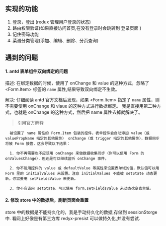 ## 实现的功能

1. 登录，登出 (redux 管理用户登录的状态)
2. 路由权限验证(如果直接访问首页,在没有登录时会跳转到 登录页面 )
3. 记住密码功能
4. 菜谱分类管理(添加、编辑、删除、分页查询)

## 遇到的问题

#### 1. antd 表单组件双向绑定的问题

描述: 在绑定数据的时候，使用了 onChange 和 value 的这种方式，忽略了 <Form.Item> 标签的 `name` 属性,结果导致双向绑定不生效。

解决: 仔细阅读 antd 官方文档后发现，如果 <Form.Item> 指定了 `name` 属性，则不需要使用 onChange 和 vlaue 的这种方式进行数据绑定。 我是直接用第二种方式，也就是 onChange 的这种方式，然后把 name 属性去掉就解决了。

> 引用官方解释

  ```
    被设置了 name 属性的 Form.Item 包装的控件，表单控件会自动添加 value（或 valuePropName 指定的其他属性） onChange（或 trigger 指定的其他属性），数据同步将被 Form 接管，这会导致以下结果：

    1. 你不再需要也不应该用 onChange 来做数据收集同步（你可以使用 Form 的 onValuesChange），但还是可以继续监听 onChange 事件。

    2. 你不能用控件的 value 或 defaultValue 等属性来设置表单域的值，默认值可以用 Form 里的 initialValues 来设置。注意 initialValues 不能被 setState 动态更新，你需要用 setFieldsValue 来更新。

    3. 你不应该用 setState，可以使用 form.setFieldsValue 来动态改变表单值。
  ```

#### 2. 修改 store 中的数据后，刷新页面会重置

store 中的数据是不能持久化的，我是手动持久化的数据,存储到 sessionStorge 中. 看网上好像是有第三方库 redyx-presist 可以做持久化,并没有尝试.
